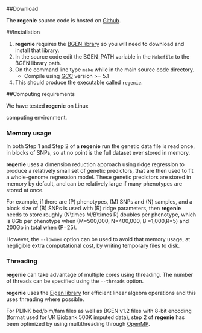 ##Download

The **regenie** source code is hosted on
[Github](https://github.com/rgcgithub/regenie).

##Installation

1. **regenie** requires the
  [BGEN library](https://enkre.net/cgi-bin/code/bgen/dir?ci=trunk) so
  you will need to download and install that library.
2. In the source code edit the BGEN_PATH variable in the `Makefile`
   to the BGEN library path.
3. On the command line type `make` while in the main source code directory.
    - Compile using [GCC](https://gcc.gnu.org) version >= 5.1
4. This should produce the executable called `regenie`.


##Computing requirements

We have tested **regenie** on Linux 
<!-- Issue when using BGEN library API on MAC (gives different results than on Linux)
and Mac OSX 
-->
computing environment.

### Memory usage
In both Step 1 and Step 2 of a **regenie** run the genetic data file is
read once, in blocks of SNPs, so at no point is the full dataset ever stored in
memory.

**regenie** uses a dimension reduction approach using ridge regression
  to produce a relatively small set of genetic predictors, that are
  then used to fit a whole-genome regression model. These genetic
  predictors are stored in memory by default, and can be relatively
  large if many phenotypes are stored at once.

For example, if there are \(P\) phenotypes, \(M\) SNPs and \(N\) samples, and a
block size of \(B\) SNPs is used with \(R\) ridge parameters,
 then **regenie** needs to store roughly \(N\times M/B\times R\)
doubles per phenotype, which is 8Gb per phenotype when \(M=500,000,
N=400,000, B =1,000,R=5\) and 200Gb in total when \(P=25\).

However, the `--lowmem` option can be used to avoid that memory usage,
at negligible extra computational cost, by writing temporary files to disk.

### Threading

**regenie** can take advantage of multiple cores using threading. The
number of threads can be specified using the `--threads` option.

**regenie** uses the [Eigen library](http://eigen.tuxfamily.org/index.php?title=Main_Page) for 
efficient linear algebra operations and this uses threading where possible.

For PLINK bed/bim/fam files as well as BGEN v1.2 files with 8-bit encoding (format used for UK Biobank
500K imputed data), step 2 of **regenie** has been optimized by 
using multithreading through [OpenMP](https://www.openmp.org).



